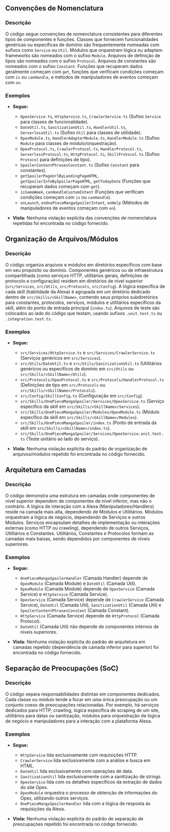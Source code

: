 ## Convenções de Nomenclatura

### Descrição

O código segue convenções de nomenclatura consistentes para diferentes tipos de componentes e funções. Classes que fornecem funcionalidades genéricas ou específicas de domínio são frequentemente nomeadas com sufixos como `Service` ou `Util`. Módulos que orquestram lógica ou adaptam frameworks são nomeados com o sufixo `Module`. Arquivos de definição de tipos são nomeados com o sufixo `Protocol`. Arquivos de constantes são nomeados com o sufixo `Constant`. Funções que recuperam dados geralmente começam com `get`, funções que verificam condições começam com `is` ou `canHandle`, e métodos de manipuladores de eventos começam com `on`.

### Exemplos

- **Segue:**
  - `OpexService.ts`, `HttpService.ts`, `CrawlerService.ts` (Sufixo `Service` para classes de funcionalidade).
  - `DateUtil.ts`, `SanitizationUtil.ts`, `HandlerUtil.ts`, `ServerlessUtil.ts` (Sufixo `Util` para classes de utilidade).
  - `OpexModule.ts`, `HandlerAdapterModule.ts`, `HandlerModule.ts` (Sufixo `Module` para classes de módulo/orquestração).
  - `OpexProtocol.ts`, `CrawlerProtocol.ts`, `HandlerProtocol.ts`, `ServerlessProtocol.ts`, `HttpProtocol.ts`, `SkillProtocol.ts` (Sufixo `Protocol` para definições de tipo).
  - `SpoilerContentPhrasesConstant.ts` (Sufixo `Constant` para constantes).
  - `getSpoilerPageUrlByLandingPageHTML`, `getSpoilerInfoBySpoilerPageHTML`, `getTodayDate` (Funções que recuperam dados começam com `get`).
  - `isSameWeek`, `canHandleCustomIntent` (Funções que verificam condições começam com `is` ou `canHandle`).
  - `onLaunch`, `onOnePieceMangaSpoilerIntent`, `onHelp` (Métodos de manipuladores de eventos começam com `on`).

- **Viola:** Nenhuma violação explícita das convenções de nomenclatura repetidas foi encontrada no código fornecido.

## Organização de Arquivos/Módulos

### Descrição

O código organiza arquivos e módulos em diretórios específicos com base em seu propósito ou domínio. Componentes genéricos ou de infraestrutura compartilhada (como serviços HTTP, utilitários gerais, definições de protocolo e configuração) residem em diretórios de nível superior (`src/Services`, `src/Utils`, `src/Protocols`, `src/Config`). A lógica específica de cada skill (habilidade da Alexa) é agrupada em um diretório dedicado dentro de `src/Skills/<SkillName>`, contendo seus próprios subdiretórios para constantes, protocolos, serviços, módulos e utilitários específicos da skill, além do ponto de entrada principal (`index.ts`). Arquivos de teste são colocados ao lado do código que testam, usando sufixos `.unit.test.ts` ou `.integration.test.ts`.

### Exemplos

- **Segue:**
  - `src/Services/HttpService.ts` e `src/Services/CrawlerService.ts` (Serviços genéricos em `src/Services`).
  - `src/Utils/DateUtil.ts` e `src/Utils/SanitizationUtil.ts` (Utilitários genéricos ou específicos de domínio em `src/Utils` ou `src/Skills/<SkillName>/Utils`).
  - `src/Protocols/OpexProtocol.ts` e `src/Protocols/HandlerProtocol.ts` (Definições de tipo em `src/Protocols` ou `src/Skills/<SkillName>/Protocols`).
  - `src/Config/SkillConfig.ts` (Configuração em `src/Config`).
  - `src/Skills/OnePieceMangaSpoiler/Services/OpexService.ts` (Serviço específico da skill em `src/Skills/<SkillName>/Services`).
  - `src/Skills/OnePieceMangaSpoiler/Modules/OpexModule.ts` (Módulo específico da skill em `src/Skills/<SkillName>/Modules`).
  - `src/Skills/OnePieceMangaSpoiler/index.ts` (Ponto de entrada da skill em `src/Skills/<SkillName>/index.ts`).
  - `src/Skills/OnePieceMangaSpoiler/Services/OpexService.unit.test.ts` (Teste unitário ao lado do serviço).

- **Viola:** Nenhuma violação explícita do padrão de organização de arquivos/módulos repetido foi encontrada no código fornecido.

## Arquitetura em Camadas

### Descrição

O código demonstra uma estrutura em camadas onde componentes de nível superior dependem de componentes de nível inferior, mas não o contrário. A lógica de interação com a Alexa (Manipuladores/Handlers) reside na camada mais alta, dependendo de Módulos e Utilitários. Módulos orquestram a lógica de negócio, dependendo de Serviços e outros Módulos. Serviços encapsulam detalhes de implementação ou interações externas (como HTTP ou crawling), dependendo de outros Serviços, Utilitários e Constantes. Utilitários, Constantes e Protocolos formam as camadas mais baixas, sendo dependidos por componentes de níveis superiores.

### Exemplos

- **Segue:**
  - `OnePieceMangaSpoilerHandler` (Camada Handler) depende de `OpexModule` (Camada Module) e `DateUtil` (Camada Util).
  - `OpexModule` (Camada Module) depende de `OpexService` (Camada Service) e `HttpService` (Camada Service).
  - `OpexService` (Camada Service) depende de `CrawlerService` (Camada Service), `DateUtil` (Camada Util), `SanitizationUtil` (Camada Util) e `SpoilerContentPhrasesConstant` (Camada Constant).
  - `HttpService` (Camada Service) depende de `HttpProtocol` (Camada Protocol).
  - `DateUtil` (Camada Util) não depende de componentes internos de níveis superiores.

- **Viola:** Nenhuma violação explícita do padrão de arquitetura em camadas repetido (dependência de camada inferior para superior) foi encontrada no código fornecido.

## Separação de Preocupações (SoC)

### Descrição

O código separa responsabilidades distintas em componentes dedicados. Cada classe ou módulo tende a focar em uma única preocupação ou um conjunto coeso de preocupações relacionadas. Por exemplo, há serviços dedicados para HTTP, crawling, lógica específica de scraping de um site, utilitários para datas ou sanitização, módulos para orquestração de lógica de negócio e manipuladores para a interação com a plataforma Alexa.

### Exemplos

- **Segue:**
  - `HttpService` lida exclusivamente com requisições HTTP.
  - `CrawlerService` lida exclusivamente com a análise e busca em HTML.
  - `DateUtil` lida exclusivamente com operações de data.
  - `SanitizationUtil` lida exclusivamente com a sanitização de strings.
  - `OpexService` lida com os detalhes específicos da extração de dados do site Opex.
  - `OpexModule` orquestra o processo de obtenção de informações do Opex, utilizando outros serviços.
  - `OnePieceMangaSpoilerHandler` lida com a lógica de resposta às requisições da Alexa.

- **Viola:** Nenhuma violação explícita do padrão de separação de preocupações repetido foi encontrada no código fornecido.
